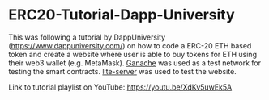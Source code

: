 # ERC20-Tutorial-Dapp-University
This was following a tutorial by DappUniversity (https://www.dappuniversity.com/) on how to code a ERC-20 ETH based token and create a website where user is able to buy tokens for ETH using their web3 wallet (e.g. MetaMask).
[Ganache](https://trufflesuite.com/ganache/) was used as a test network for testing the smart contracts. [lite-server](https://www.npmjs.com/package/lite-server) was used to test the website.

Link to tutorial playlist on YouTube: https://youtu.be/XdKv5uwEk5A
